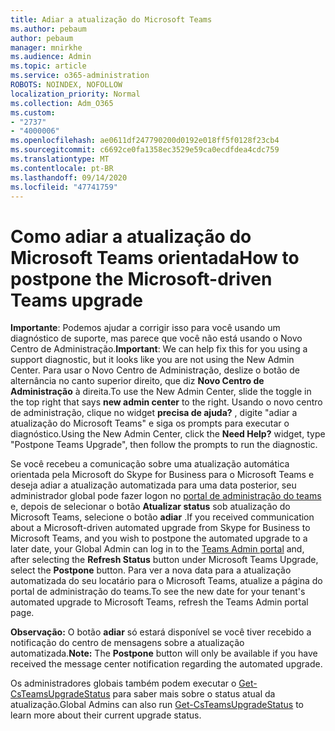 ```yaml
---
title: Adiar a atualização do Microsoft Teams
ms.author: pebaum
author: pebaum
manager: mnirkhe
ms.audience: Admin
ms.topic: article
ms.service: o365-administration
ROBOTS: NOINDEX, NOFOLLOW
localization_priority: Normal
ms.collection: Adm_O365
ms.custom:
- "2737"
- "4000006"
ms.openlocfilehash: ae0611df247790200d0192e018ff5f0128f23cb4
ms.sourcegitcommit: c6692ce0fa1358ec3529e59ca0ecdfdea4cdc759
ms.translationtype: MT
ms.contentlocale: pt-BR
ms.lasthandoff: 09/14/2020
ms.locfileid: "47741759"
---
```

# <a name="how-to-postpone-the-microsoft-driven-teams-upgrade"></a><span data-ttu-id="40565-102">Como adiar a atualização do Microsoft Teams orientada</span><span class="sxs-lookup"><span data-stu-id="40565-102">How to postpone the Microsoft-driven Teams upgrade</span></span>

<span data-ttu-id="40565-103">**Importante**: Podemos ajudar a corrigir isso para você usando um diagnóstico de suporte, mas parece que você não está usando o Novo Centro de Administração.</span><span class="sxs-lookup"><span data-stu-id="40565-103">**Important**: We can help fix this for you using a support diagnostic, but it looks like you are not using the New Admin Center.</span></span> <span data-ttu-id="40565-104">Para usar o Novo Centro de Administração, deslize o botão de alternância no canto superior direito, que diz **Novo Centro de Administração** à direita.</span><span class="sxs-lookup"><span data-stu-id="40565-104">To use the New Admin Center, slide the toggle in the top right that says **new admin center** to the right.</span></span> <span data-ttu-id="40565-105">Usando o novo centro de administração, clique no widget **precisa de ajuda?** , digite "adiar a atualização do Microsoft Teams" e siga os prompts para executar o diagnóstico.</span><span class="sxs-lookup"><span data-stu-id="40565-105">Using the New Admin Center, click the **Need Help?** widget, type "Postpone Teams Upgrade", then follow the prompts to run the diagnostic.</span></span>

<span data-ttu-id="40565-106">Se você recebeu a comunicação sobre uma atualização automática orientada pela Microsoft do Skype for Business para o Microsoft Teams e deseja adiar a atualização automatizada para uma data posterior, seu administrador global pode fazer logon no [portal de administração do teams](https://admin.teams.microsoft.com/dashboard) e, depois de selecionar o botão **Atualizar status** sob atualização do Microsoft Teams, selecione o botão **adiar** .</span><span class="sxs-lookup"><span data-stu-id="40565-106">If you received communication about a Microsoft-driven automated upgrade from Skype for Business to Microsoft Teams, and you wish to postpone the automated upgrade to a later date, your Global Admin can log in to the [Teams Admin portal](https://admin.teams.microsoft.com/dashboard) and, after selecting the **Refresh Status** button under Microsoft Teams Upgrade, select the **Postpone** button.</span></span> <span data-ttu-id="40565-107">Para ver a nova data para a atualização automatizada do seu locatário para o Microsoft Teams, atualize a página do portal de administração do teams.</span><span class="sxs-lookup"><span data-stu-id="40565-107">To see the new date for your tenant's automated upgrade to Microsoft Teams, refresh the Teams Admin portal page.</span></span>

<span data-ttu-id="40565-108">**Observação:** O botão **adiar** só estará disponível se você tiver recebido a notificação do centro de mensagens sobre a atualização automatizada.</span><span class="sxs-lookup"><span data-stu-id="40565-108">**Note:** The **Postpone** button will only be available if you have received the message center notification regarding the automated upgrade.</span></span> 

<span data-ttu-id="40565-109">Os administradores globais também podem executar o [Get-CsTeamsUpgradeStatus](https://docs.microsoft.com/powershell/module/skype/get-csteamsupgradestatus?view=skype-ps) para saber mais sobre o status atual da atualização.</span><span class="sxs-lookup"><span data-stu-id="40565-109">Global Admins can also run [Get-CsTeamsUpgradeStatus](https://docs.microsoft.com/powershell/module/skype/get-csteamsupgradestatus?view=skype-ps) to learn more about their current upgrade status.</span></span>
